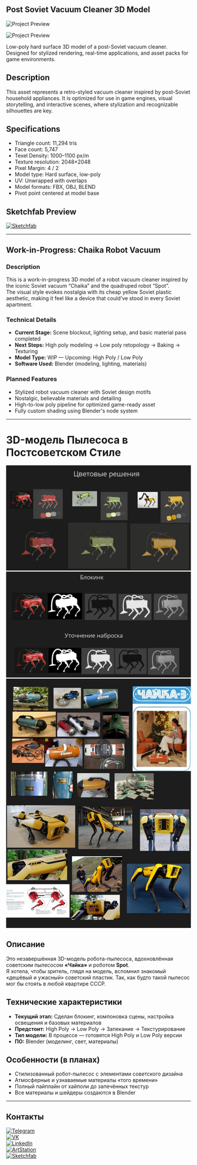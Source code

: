 ## Post Soviet Vacuum Cleaner 3D Model

![Project Preview](https://github.com/RgAnna/chaika-robot-dog/blob/main/Render/Robot_dog.gif)

![Project Preview](https://github.com/RgAnna/chaika-robot-dog/blob/main/Render/Robot_dog_Collage.png)

Low-poly hard surface 3D model of a post-Soviet vacuum cleaner. Designed for stylized rendering, real-time applications, and asset packs for game environments.

## Description

This asset represents a retro-styled vacuum cleaner inspired by post-Soviet household appliances. It is optimized for use in game engines, visual storytelling, and interactive scenes, where stylization and recognizable silhouettes are key.

## Specifications

- Triangle count: 11,294 tris  
- Face count: 5,747  
- Texel Density: 1000–1100 px/m  
- Texture resolution: 2048×2048  
- Pixel Margin: 4 / 2  
- Model type: Hard surface, low-poly  
- UV: Unwrapped with overlaps  
- Model formats: FBX, OBJ, BLEND  
- Pivot point centered at model base  

## Sketchfab Preview

[![Sketchfab](https://img.shields.io/badge/-View%20on%20Sketchfab-000000?style=flat&logo=sketchfab&logoColor=white)](https://skfb.ly/pyIzN)

---

## Work-in-Progress: Chaika Robot Vacuum

### Description

This is a work-in-progress 3D model of a robot vacuum cleaner inspired by the iconic Soviet vacuum “Chaika” and the quadruped robot “Spot”.  
The visual style evokes nostalgia with its cheap yellow Soviet plastic aesthetic, making it feel like a device that could’ve stood in every Soviet apartment.

### Technical Details

- **Current Stage:** Scene blockout, lighting setup, and basic material pass completed  
- **Next Steps:** High poly modeling → Low poly retopology → Baking → Texturing  
- **Model Type:** WIP — Upcoming: High Poly / Low Poly  
- **Software Used:** Blender (modeling, lighting, materials)  

### Planned Features

- Stylized robot vacuum cleaner with Soviet design motifs  
- Nostalgic, believable materials and detailing  
- High-to-low poly pipeline for optimized game-ready asset  
- Fully custom shading using Blender's node system

---

# 3D-модель Пылесоса в Постсоветском Стиле

![Project Preview](https://github.com/RgAnna/chaika-robot-dog/blob/main/Refs/chaika-robot-dog_02.jpg)  
![Project Preview](https://github.com/RgAnna/chaika-robot-dog/blob/main/Refs/chaika-robot-dog_03.jpg)  
![Project Preview](https://github.com/RgAnna/chaika-robot-dog/blob/main/Refs/chaika-robot-dog_04.jpg)

## Описание

Это незавершённая 3D-модель робота-пылесоса, вдохновлённая советским пылесосом **«Чайка»** и роботом **Spot**.  
Я хотела, чтобы зритель, глядя на модель, вспомнил знакомый «дешёвый и ужасный» советский пластик. Так, как будто такой пылесос мог бы стоять в любой квартире СССР.

## Технические характеристики

- **Текущий этап:** Сделан блокинг, компоновка сцены, настройка освещения и базовых материалов  
- **Предстоит:** High Poly → Low Poly → Запекание → Текстурирование  
- **Тип модели:** В процессе — готовятся High Poly и Low Poly версии  
- **ПО:** Blender (моделинг, свет, материалы)  

## Особенности (в планах)

- Стилизованный робот-пылесос с элементами советского дизайна  
- Атмосферные и узнаваемые материалы «того времени»  
- Полный пайплайн от хайполи до запечённых текстур  
- Все материалы и шейдеры создаются в Blender

---

## Контакты

[![Telegram](https://img.shields.io/badge/-Telegram-2CA5E0?style=flat&logo=telegram&logoColor=white)](https://t.me/RgAnna_Art)  
[![VK](https://img.shields.io/badge/-VK-4C75A3?style=flat&logo=vk&logoColor=white)](https://vk.com/rganna_art)  
[![LinkedIn](https://img.shields.io/badge/-LinkedIn-0077B5?style=flat&logo=linkedin&logoColor=white)](https://www.linkedin.com/in/anna-rogova-487090370/)  
[![ArtStation](https://img.shields.io/badge/-ArtStation-13AFF0?style=flat&logo=artstation&logoColor=white)](https://www.artstation.com/rganna)  
[![Sketchfab](https://img.shields.io/badge/-Sketchfab-000000?style=flat&logo=sketchfab&logoColor=white)](https://sketchfab.com/RgAnna)

